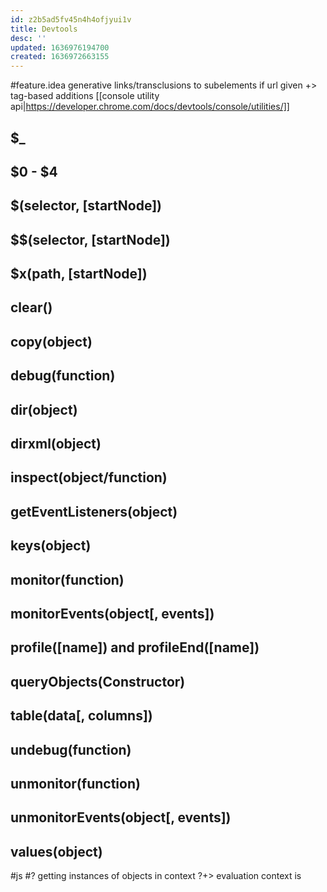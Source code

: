 ```yaml
---
id: z2b5ad5fv45n4h4ofjyui1v
title: Devtools
desc: ''
updated: 1636976194700
created: 1636972663155
---
```


#feature.idea
generative links/transclusions to subelements if url given
+> tag-based additions
[[console utility api|https://developer.chrome.com/docs/devtools/console/utilities/]]
## $_
## $0 - $4
## $(selector, [startNode])
## $$(selector, [startNode])
## $x(path, [startNode])
## clear()
## copy(object)
## debug(function)
## dir(object)
## dirxml(object)
## inspect(object/function)
## getEventListeners(object)
## keys(object)
## monitor(function)
## monitorEvents(object[, events])
## profile([name]) and profileEnd([name])
## queryObjects(Constructor)
## table(data[, columns])
## undebug(function)
## unmonitor(function)
## unmonitorEvents(object[, events])
## values(object)

#js
#? getting instances of objects in context
?+> evaluation context is